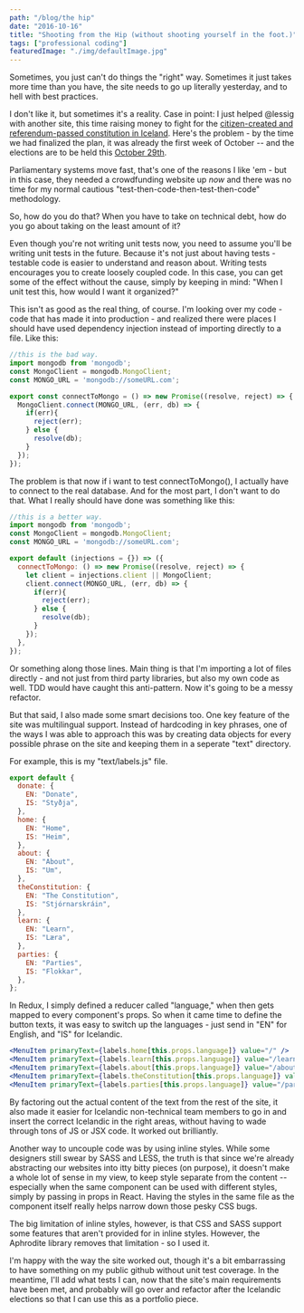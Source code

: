 ```yaml
---
path: "/blog/the hip"
date: "2016-10-16"
title: "Shooting from the Hip (without shooting yourself in the foot.)"
tags: ["professional coding"]
featuredImage: "./img/defaultImage.jpg"
---
```


Sometimes, you just can't do things the "right" way.  Sometimes it just takes more time than you have, the site needs to go up literally yesterday, and to hell with best practices. 

I don't like it, but sometimes it's a reality.  Case in point: I just helped @lessig with another site, this time raising money to fight for the [citizen-created and referendum-passed constitution in Iceland](https://canyouhearus.is).  Here's the problem - by the time we had finalized the plan, it was already the first week of October -- and the elections are to be held this [October 29th](https://en.wikipedia.org/wiki/Icelandic_parliamentary_election,_2016).  

Parliamentary systems move fast, that's one of the reasons I like 'em - but in this case, they needed a crowdfunding website up *now* and there was no time for my normal cautious "test-then-code-then-test-then-code" methodology. 

So, how do you do that? When you have to take on technical debt, how do you go about taking on the least amount of it? 

Even though you're not writing unit tests now, you need to assume you'll be writing unit tests in the future.  Because it's not just about having tests - testable code is easier to understand and reason about.  Writing tests encourages you to create loosely coupled code. In this case, you can get some of the effect without the cause, simply by keeping in mind: "When I unit test this, how would I want it organized?"  

This isn't as good as the real thing, of course.  I'm looking over my code - code that has made it into production - and realized there were places I should have used dependency injection instead of importing directly to a file. Like this: 

```javascript
//this is the bad way.  
import mongodb from 'mongodb';
const MongoClient = mongodb.MongoClient;
const MONGO_URL = 'mongodb://someURL.com';

export const connectToMongo = () => new Promise((resolve, reject) => {
  MongoClient.connect(MONGO_URL, (err, db) => {
    if(err){
      reject(err);
    } else {
      resolve(db);
    }
  });
});
```

The problem is that now if i want to test connectToMongo(), I actually have to connect to the real database.  And for the most part, I don't want to do that. What I really should have done was something like this: 

```javascript
//this is a better way.  
import mongodb from 'mongodb';
const MongoClient = mongodb.MongoClient;
const MONGO_URL = 'mongodb://someURL.com';

export default (injections = {}) => ({
  connectToMongo: () => new Promise((resolve, reject) => {
    let client = injections.client || MongoClient;
    client.connect(MONGO_URL, (err, db) => {
      if(err){
        reject(err);
      } else {
        resolve(db);
      }
    });
  },
});

```

Or something along those lines.  Main thing is that I'm importing a lot of files directly - and not just from third party libraries, but also my own code as well.  TDD would have caught this anti-pattern. Now it's going to be a messy refactor.  

But that said, I also made some smart decisions too. One key feature of the site was multilingual support.  Instead of hardcoding in key phrases, one of the ways I was able to approach this was by creating data objects for every possible phrase on the site and keeping them in a seperate "text" directory.  

For example, this is my "text/labels.js" file.  

```javascript
export default {
  donate: {
    EN: "Donate",
    IS: "Styðja",
  },
  home: {
    EN: "Home",
    IS: "Heim",
  },
  about: {
    EN: "About",
    IS: "Um",
  },
  theConstitution: {
    EN: "The Constitution",
    IS: "Stjórnarskráin",
  },
  learn: {
    EN: "Learn",
    IS: "Læra",
  },
  parties: {
    EN: "Parties",
    IS: "Flokkar",
  },
};
```

In Redux, I simply defined a reducer called "language," when then gets mapped to every component's props.  So when it came time to define the button texts, it was easy to switch up the languages - just send in "EN" for English, and "IS" for Icelandic.  

```jsx
<MenuItem primaryText={labels.home[this.props.language]} value="/" />
<MenuItem primaryText={labels.learn[this.props.language]} value="/learn" />
<MenuItem primaryText={labels.about[this.props.language]} value="/about" />
<MenuItem primaryText={labels.theConstitution[this.props.language]} value="/constitution" />
<MenuItem primaryText={labels.parties[this.props.language]} value="/parties" />
```

By factoring out the actual content of the text from the rest of the site, it also made it easier for Icelandic non-technical team members to go in and insert the correct Icelandic in the right areas, without having to wade through tons of JS or JSX code.  It worked out brilliantly.  

Another way to uncouple code was by using inline styles.  While some designers still swear by SASS and LESS, the truth is that since we're already abstracting our websites into itty bitty pieces (on purpose), it doesn't make a whole lot of sense in my view, to keep style separate from the content -- especially when the same component can be used with different styles, simply by passing in props in React. Having the styles in the same file as the component itself really helps narrow down those pesky CSS bugs.  

The big limitation of inline styles, however, is that CSS and SASS support some features that aren't provided for in inline styles.  However, the Aphrodite library removes that limitation - so I used it.  

I'm happy with the way the site worked out, though it's a bit embarrassing to have something on my public github without unit test coverage. In the meantime, I'll add what tests I can, now that the site's main requirements have been met, and probably will go over and refactor after the Icelandic elections so that I can use this as a portfolio piece.  
